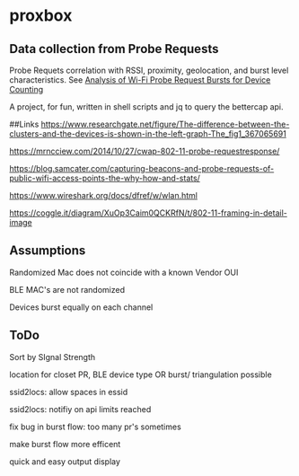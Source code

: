 # proxbox
## Data collection from  Probe Requests
Probe Requets correlation with RSSI, proximity, geolocation, and burst level characteristics.  See [Analysis of Wi-Fi Probe Request Bursts for Device Counting](https://scholarworks.calstate.edu/downloads/8w32rd03r)

A project, for fun, written in shell scripts and jq to query the bettercap api. 

##Links
https://www.researchgate.net/figure/The-difference-between-the-clusters-and-the-devices-is-shown-in-the-left-graph-The_fig1_367065691

https://mrncciew.com/2014/10/27/cwap-802-11-probe-requestresponse/

https://blog.samcater.com/capturing-beacons-and-probe-requests-of-public-wifi-access-points-the-why-how-and-stats/

https://www.wireshark.org/docs/dfref/w/wlan.html

https://coggle.it/diagram/XuOp3Caim0QCKRfN/t/802-11-framing-in-detail-image



## Assumptions
Randomized Mac does not coincide with a known Vendor OUI

BLE MAC's are not randomized

Devices burst equally on each channel

## ToDo
Sort by SIgnal Strength

location for closet PR, BLE device type OR  burst/ triangulation possible

ssid2locs: allow spaces in essid

ssid2locs: notifiy on api limits reached

fix bug in burst flow: too many pr's sometimes

make burst flow more efficent

quick and easy output display
